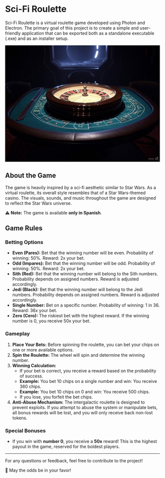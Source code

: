 # Sci-Fi Roulette

Sci-Fi Roulette is a virtual roulette game developed using Photon and Electron. The primary goal of this project is to create a simple and user-friendly application that can be exported both as a standalone executable (.exe) and as an installer setup.

![Game ScreenShot](assets/images/backgrounds/main-menu.jpg)

## About the Game

The game is heavily inspired by a sci-fi aesthetic similar to Star Wars. As a virtual roulette, its overall style resembles that of a Star Wars-themed casino. The visuals, sounds, and music throughout the game are designed to reflect the Star Wars universe.

⚠ **Note:** The game is available **only in Spanish**.

## Game Rules

### Betting Options

- **Even (Pares):** Bet that the winning number will be even. Probability of winning: 50%. Reward: 2x your bet.
- **Odd (Impares):** Bet that the winning number will be odd. Probability of winning: 50%. Reward: 2x your bet.
- **Sith (Red):** Bet that the winning number will belong to the Sith numbers. Probability depends on assigned numbers. Reward is adjusted accordingly.
- **Jedi (Black):** Bet that the winning number will belong to the Jedi numbers. Probability depends on assigned numbers. Reward is adjusted accordingly.
- **Single Number:** Bet on a specific number. Probability of winning: 1 in 36. Reward: 36x your bet.
- **Zero (Cero):** The riskiest bet with the highest reward. If the winning number is 0, you receive 50x your bet.

### Gameplay

1. **Place Your Bets:** Before spinning the roulette, you can bet your chips on one or more available options.
2. **Spin the Roulette:** The wheel will spin and determine the winning number.
3. **Winning Calculation:**
   - If your bet is correct, you receive a reward based on the probability of success.
   - **Example:** You bet 10 chips on a single number and win: You receive 360 chips.
   - **Example:** You bet 10 chips on 0 and win: You receive 500 chips.
   - If you lose, you forfeit the bet chips.
4. **Anti-Abuse Mechanism:** The intergalactic roulette is designed to prevent exploits. If you attempt to abuse the system or manipulate bets, all bonus rewards will be lost, and you will only receive back non-lost tokens.

### Special Bonuses

- If you win with **number 0**, you receive a **50x** reward! This is the highest payout in the game, reserved for the boldest players.

---

For any questions or feedback, feel free to contribute to the project!

🚀 May the odds be in your favor!
